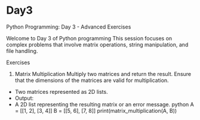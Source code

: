 # Day3
 Python Programming: Day 3 - Advanced Exercises

Welcome to Day 3 of Python programming This session focuses on complex problems that involve matrix operations, string manipulation, and file handling. 

Exercises

1. Matrix Multiplication
Multiply two matrices and return the result. Ensure that the dimensions of the matrices are valid for multiplication.


- Two matrices represented as 2D lists.
- Output:
- A 2D list representing the resulting matrix or an error message.
python
A = [[1, 2], [3, 4]]
B = [[5, 6], [7, 8]]
print(matrix_multiplication(A, B))

  

